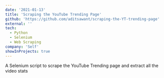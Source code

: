 ```yaml
---
date: '2021-01-13'
title: 'Scraping the YouTube Trending Page'
github: 'https://github.com/aditsawant/scraping-the-YT-trending-page'
external: ''
tech:
  - Python
  - Selenium
  - Web Scraping
company: 'Self'
showInProjects: true
---
```


A Selenium script to scrape the YouTube Trending page and extract all the video stats